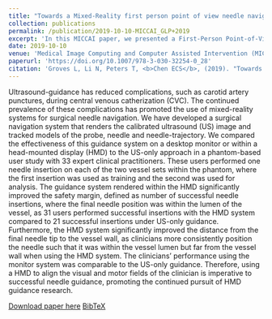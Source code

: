 ```yaml
---
title: "Towards a Mixed-Reality first person point of view needle navigation system"
collection: publications
permalink: /publication/2019-10-10-MICCAI_GLP+2019
excerpt: 'In this MICCAI paper, we presented a First-Person Point-of-View surgical navigation system based on accurate hybrid tracking of a commercial head-mounted display.'
date: 2019-10-10
venue: 'Medical Image Computing and Computer Assisted Intervention (MICCAI)'
paperurl: 'https://doi.org/10.1007/978-3-030-32254-0_28'
citation: 'Groves L, Li N, Peters T, <b>Chen ECS</b>, (2019). "Towards a Mixed-Reality first person point of view needle navigation system"; in <i>Medical Image Computing and Computer Assisted Intervention -- MICCAI 2019</i>, LNCS 11768, pp. 245-253.'
---
```


Ultrasound-guidance has reduced complications, such as carotid artery punctures, during central venous catherization (CVC). The continued prevalence of these complications has promoted the use of mixed-reality systems for surgical needle navigation. We have developed a surgical navigation system that renders the calibrated ultrasound (US) image and tracked models of the probe, needle and needle-trajectory. We compared the effectiveness of this guidance system on a desktop monitor or within a head-mounted display (HMD) to the US-only approach in a phantom-based user study with 33 expert clinical practitioners. These users performed one needle insertion on each of the two vessel sets within the phantom, where the first insertion was used as training and the second was used for analysis. The guidance system rendered within the HMD significantly improved the safety margin, defined as number of successful needle insertions, where the final needle position was within the lumen of the vessel, as 31 users performed successful insertions with the HMD system compared to 21 successful insertions under US-only guidance. Furthermore, the HMD system significantly improved the distance from the final needle tip to the vessel wall, as clinicians more consistently position the needle such that it was within the vessel lumen but far from the vessel wall when using the HMD system. The clinicians’ performance using the monitor system was comparable to the US-only guidance. Therefore, using a HMD to align the visual and motor fields of the clinician is imperative to successful needle guidance, promoting the continued pursuit of HMD guidance research.

[Download paper here](https://doi.org/10.1007/978-3-030-32254-0_28) [BibTeX](./../files/bibtex/GLP+2019.bib)